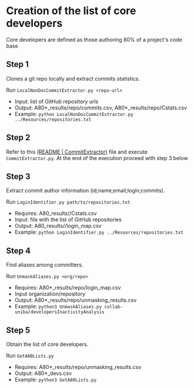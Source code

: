 # Creation of the list of core developers

Core developers are defined as those authoring 80% of a project's code base

## Step 1

Clones a git repo locally and extract commits statistics.

Run `LocalNonDocCommitExtractor.py <repo-url>`
- Input: list of GitHub repository urls
- Output: A80*_results/repo/commits.csv, A80*_results/repo/Cstats.csv
- Example: `python LocalNonDocCommitExtractor.py ../Resources/repositories.txt`

## Step 2
Refer to this [(README | CommitExtractor)](../README.md#L24) file and execute `CommitExtractor.py`.
At the end of the execution proceed with step 3 below

## Step 3

Extract commit author information (id;name;email;login;commits).

Run `LoginIdentifier.py path/to/repositories.txt`
- Requires: A80_results/<repo>/Cstats.csv 
- Input: file with the list of GitHub repositories
- Output: A80_results/<repo>/login_map.csv
- Example: `python LoginIdentifier.py ../Resources/repositories.txt`

## Step 4

Find aliases among committers.

Run `UnmaskAliases.py <org/repo>`
- Requires: A80*_results/repo/login_map.csv
- Input organization/repository
- Output: A80*_results/repo/unmasking_results.csv
- Example: `python3 UnmaskAliases.py collab-uniba/developersInactivityAnalysis`

## Step 5

Obtain the list of core developers.

Run `GetA80Lists.py`
- Requires: A80*_results/repo/unmasking_results.csv
- Output: A80*_devs.csv
- Example: `python3 GetA80Lists.py`
